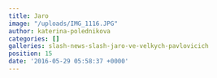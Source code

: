 ```yaml
---
title: Jaro
image: "/uploads/IMG_1116.JPG"
author: katerina-polednikova
categories: []
galleries: slash-news-slash-jaro-ve-velkych-pavlovicich
position: 15
date: '2016-05-29 05:58:37 +0000'
---
```

